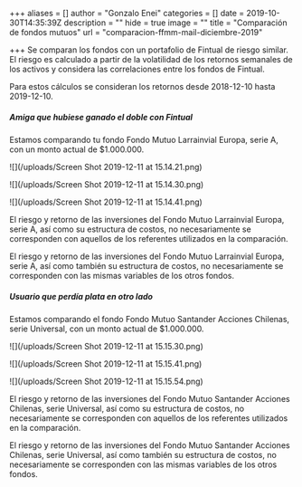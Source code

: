 +++
aliases = []
author = "Gonzalo Enei"
categories = []
date = 2019-10-30T14:35:39Z
description = ""
hide = true
image = ""
title = "Comparación de fondos mutuos"
url = "comparacion-ffmm-mail-diciembre-2019"

+++
Se comparan los fondos con un portafolio de Fintual de riesgo similar. El riesgo es calculado a partir de la volatilidad de los retornos semanales de los activos y considera las correlaciones entre los fondos de Fintual.

Para estos cálculos se consideran los retornos desde 2018-12-10 hasta 2019-12-10.

##### Amiga que hubiese ganado el doble con Fintual

Estamos comparando tu fondo Fondo Mutuo Larrainvial Europa, serie A, con un monto actual de $1.000.000.

![](/uploads/Screen Shot 2019-12-11 at 15.14.21.png)

![](/uploads/Screen Shot 2019-12-11 at 15.14.30.png)

![](/uploads/Screen Shot 2019-12-11 at 15.14.41.png)

El riesgo y retorno de las inversiones del Fondo Mutuo Larrainvial Europa, serie A, así como su estructura de costos, no necesariamente se corresponden con aquellos de los referentes utilizados en la comparación.

El riesgo y retorno de las inversiones del Fondo Mutuo Larrainvial Europa, serie A, así como también su estructura de costos, no necesariamente se corresponden con las mismas variables de los otros fondos.

##### Usuario que perdía plata en otro lado

Estamos comparando el fondo Fondo Mutuo Santander Acciones Chilenas, serie Universal, con un monto actual de $1.000.000.

![](/uploads/Screen Shot 2019-12-11 at 15.15.30.png)

![](/uploads/Screen Shot 2019-12-11 at 15.15.41.png)

![](/uploads/Screen Shot 2019-12-11 at 15.15.54.png)

El riesgo y retorno de las inversiones del Fondo Mutuo Santander Acciones Chilenas, serie Universal, así como su estructura de costos, no necesariamente se corresponden con aquellos de los referentes utilizados en la comparación.

El riesgo y retorno de las inversiones del Fondo Mutuo Santander Acciones Chilenas, serie Universal, así como también su estructura de costos, no necesariamente se corresponden con las mismas variables de los otros fondos.